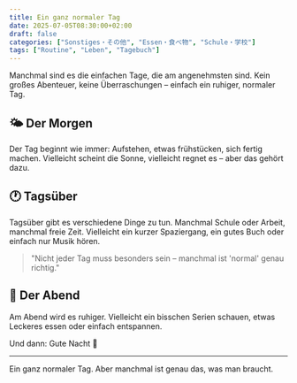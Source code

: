 ```yaml
---
title: Ein ganz normaler Tag
date: 2025-07-05T08:30:00+02:00
draft: false
categories: ["Sonstiges・その他", "Essen・食べ物", "Schule・学校"]
tags: ["Routine", "Leben", "Tagebuch"]
---
```

Manchmal sind es die einfachen Tage, die am angenehmsten sind. Kein großes Abenteuer, keine Überraschungen – einfach ein ruhiger, normaler Tag.

## 🌤️ Der Morgen

Der Tag beginnt wie immer: Aufstehen, etwas frühstücken, sich fertig machen. Vielleicht scheint die Sonne, vielleicht regnet es – aber das gehört dazu.

## 🕐 Tagsüber

Tagsüber gibt es verschiedene Dinge zu tun. Manchmal Schule oder Arbeit, manchmal freie Zeit. Vielleicht ein kurzer Spaziergang, ein gutes Buch oder einfach nur Musik hören.

> "Nicht jeder Tag muss besonders sein – manchmal ist 'normal' genau richtig."

## 🌙 Der Abend

Am Abend wird es ruhiger. Vielleicht ein bisschen Serien schauen, etwas Leckeres essen oder einfach entspannen.

Und dann: Gute Nacht 🌙

---

Ein ganz normaler Tag. Aber manchmal ist genau das, was man braucht.
